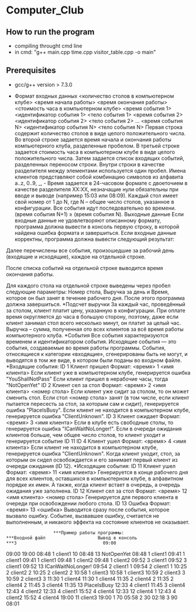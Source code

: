# Computer_Club
## How to run the program
* compiling throught cmd line
* in cmd: "g++ main.cpp time.cpp visitor_table.cpp -o main"

## Prerequisites
* gcc/g++ version > 7.3.0

* Формат входных данных
<количество столов в компьютерном клубе>
<время начала работы> <время окончания работы>
<стоимость часа в компьютерном клубе>
<время события 1> <идентификатор события 1> <тело события 1>
<время события 2> <идентификатор события 2> <тело события 2>
...
<время события N> <идентификатор события N> <тело события N>
Первая строка содержит количество столов в виде целого положительного числа.
Во второй строке задается время начала и окончания работы компьютерного клуба,
разделенные пробелом.
В третьей строке задается стоимость часа в компьютерном клубе в виде целого
положительного числа.
Затем задается список входящих событий, разделенных переносом строки. Внутри строки в
качестве разделителя между элементами используется один пробел.
Имена клиентов представляют собой комбинацию символов из алфавита a..z, 0..9, _, -
Время задается в 24-часовом формате с двоеточием в качестве разделителя XX:XX,
незначащие нули обязательны при вводе и выводе (например 15:03 или 08:09).
Каждый стол имеет свой номер от 1 до N, где N – общее число столов, указанное в
конфигурации.
Все события идут последовательно во времени. (время события N+1) ≥ (время события N).
Выходные данные
Если входные данные не удовлетворяют описанному формату, программа должна вывести в
консоль первую строку, в которой найдена ошибка формата и завершиться.
Если входные данные корректны, программа должна вывести следующий результат:

Далее перечислены все события, произошедшие за рабочий день (входящие и
исходящие), каждое на отдельной строке.

После списка событий на отдельной строке выводится время окончания работы.

Для каждого стола на отдельной строке выведены через пробел следующие
параметры: Номер стола, Выручка за день и Время, которое он был занят в течение
рабочего дня.
После этого программа должна завершиться.
  *Подсчет выручки
За каждый час, проведённый за столом, клиент платит цену, указанную в конфигурации. При
оплате время округляется до часа в большую сторону, поэтому, даже если клиент занимал
стол всего несколько минут, он платит за целый час. Выручка – сумма, полученная ото всех
клиентов за всё время работы компьютерного клуба.
  *События
Все события характеризуются временем и идентификатором события. Исходящие события —
это события, создаваемые во время работы программы. События, относящиеся к категории
«входящие», сгенерированы быть не могут, и выводятся в том же виде, в котором были
поданы во входном файле.
    *Входящие события:
ID 1 Клиент пришел
  Формат: <время> 1 <имя клиента>
  Если клиент уже в компьютерном клубе, генерируется ошибка "YouShallNotPass"
  Если клиент пришел в нерабочие часы, тогда "NotOpenYet"
ID 2 Клиент сел за стол
  Формат: <время> 2 <имя клиента> <номер стола>
  Если клиент уже сидит за столом, то он может сменить стол.
  Если стол <номер стола> занят (в том числе, если клиент пытается пересесть за стол, за
  которым сам и сидит), генерируется ошибка "PlaceIsBusy".
  Если клиент не находится в компьютерном клубе, генерируется ошибка "ClientUnknown".
ID 3 Клиент ожидает
  Формат: <время> 3 <имя клиента>
  Если в клубе есть свободные столы, то генерируется ошибка "ICanWaitNoLonger!".
  Если в очереди ожидания клиентов больше, чем общее число столов, то клиент уходит и
  генерируется событие ID 11
ID 4 Клиент ушел
  Формат: <время> 4 <имя клиента>
  Если клиент не находится в компьютерном клубе, генерируется ошибка "ClientUnknown".
  Когда клиент уходит, стол, за которым он сидел освобождается и его занимает первый клиент
  из очереди ожидания (ID 12).
    *Исходящие события:
ID 11 Клиент ушел
  Формат: <время> 11 <имя клиента>
  Генерируется в конце рабочего дня для всех клиентов, оставшихся в компьютерном клубе, в
  алфавитном порядке их имен. А также, когда клиент встает в очередь, а очередь ожидания
  уже заполнена.
ID 12 Клиент сел за стол
  Формат: <время> 12 <имя клиента> <номер стола>
  Генерируется для первого клиента в очереди при освобождении любого стола.
ID 13 Ошибка
  Формат: <время> 13 <ошибка>
  Выводится сразу после события, которое вызвало ошибку. Событие, вызвавшее ошибку,
  считается не выполненным, и никакого эффекта на состояние клиентов не оказывает.
                    
                      ***Пример работы программы:
    ***Входной файл                    Вывод в консоль
    ***3                                 09:00
09:00 19:00                       08:48 1 client1
10                                08:48 13 NotOpenYet
08:48 1 client1                   09:41 1 client1
09:41 1 client1                   09:48 1 client2
09:48 1 client2                   09:52 3 client1
09:52 3 client1                   09:52 13 ICanWaitNoLonger!
09:54 2 client1 1                 09:54 2 client1 1
10:25 2 client2 2                 10:25 2 client2 2
10:58 1 client3                   10:58 1 client3
10:59 2 client3 3                 10:59 2 client3 3
11:30 1 client4                   11:30 1 client4
11:35 2 client4 2                 11:35 2 client4 2
11:45 3 client4                   11:35 13 PlaceIsBusy
12:33 4 client1                   11:45 3 client4
12:43 4 client2                   12:33 4 client1
15:52 4 client4                   12:33 12 client4 1
12:43 4 client2                   15:52 4 client4
19:00 11 client3                  19:00
                                  1 70 05:58
                                  2 30 02:18
                                  3 90 08:01
